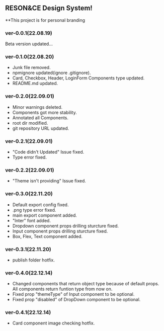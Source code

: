## RESON&CE Design System!

**This project is for personal branding

### ver-0.0.1(22.08.19)

Beta version updated...

### ver-0.1.0(22.08.20)

- Junk file removed.
- npmignore updated(ignore .gitignore).
- Card, Checkbox, Header, LoginForm Components type updated.
- README.md updated.

### ver-0.2.0(22.09.01)

- Minor warnings deleted.
- Components got more stability.
- Annotated all Components.
- root dir modified.
- git repository URL updated.

### ver-0.2.1(22.09.01)

- "Code didn't Updated" Issue fixed.
- Type error fixed.

### ver-0.2.2(22.09.01)

- "Theme isn't providing" Issue fixed.

### ver-0.3.0(22.11.20)

- Default export config fixed.
- .png type error fixed.
- main export component added.
- "Inter" font added.
- Dropdown component props drilling sturcture fixed.
- Input component props drilling sturcture fixed.
- Box, Flex, Text component added.

### ver-0.3.1(22.11.20)

- publish folder hotfix.

### ver-0.4.0(22.12.14)

- Changed components that return object type because of default props. All components return funtion type from now on.
- Fixed prop "themeType" of Input component to be optional. 
- Fixed prop "disabled" of DropDown component to be optional.

### ver-0.4.1(22.12.14)

- Card component image checking hotfix.